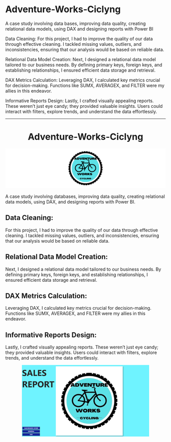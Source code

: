 # Adventure-Works-Ciclyng
A case study involving data bases, improving data quality, creating relational data models, using DAX and designing reports with Power BI

Data Cleaning: 
For this project, I had to improve the quality of our data through effective cleaning. I tackled missing values, outliers, and inconsistencies, ensuring that our analysis would be based on reliable data.

Relational Data Model Creation: 
Next, I designed a relational data model tailored to our business needs. By defining primary keys, foreign keys, and establishing relationships, I ensured efficient data storage and retrieval.

DAX Metrics Calculation: 
Leveraging DAX, I calculated key metrics crucial for decision-making. Functions like SUMX, AVERAGEX, and FILTER were my allies in this endeavor.

Informative Reports Design: 
Lastly, I crafted visually appealing reports. These weren’t just eye candy; they provided valuable insights. Users could interact with filters, explore trends, and understand the data effortlessly.

---

<div align="center">
  <h1>Adventure-Works-Ciclyng</h1>
  <img src="https://github.com/MLopezCastro/Adventure-Works-Ciclyng/blob/main/logo.png" alt="Adventure Works Ciclyng Logo" width="900">
</div>

<p>A case study involving databases, improving data quality, creating relational data models, using DAX, and designing reports with Power BI.</p>

<h2>Data Cleaning:</h2>
<p>For this project, I had to improve the quality of our data through effective cleaning. I tackled missing values, outliers, and inconsistencies, ensuring that our analysis would be based on reliable data.</p>

<h2>Relational Data Model Creation:</h2>
<p>Next, I designed a relational data model tailored to our business needs. By defining primary keys, foreign keys, and establishing relationships, I ensured efficient data storage and retrieval.</p>

<h2>DAX Metrics Calculation:</h2>
<p>Leveraging DAX, I calculated key metrics crucial for decision-making. Functions like SUMX, AVERAGEX, and FILTER were my allies in this endeavor.</p>

<h2>Informative Reports Design:</h2>
<p>Lastly, I crafted visually appealing reports. These weren’t just eye candy; they provided valuable insights. Users could interact with filters, explore trends, and understand the data effortlessly.</p>

<div align="center">
  <img src="https://github.com/MLopezCastro/Adventure-Works-Ciclyng/blob/main/portada.png" alt="Adventure Works Ciclyng Portada" width="400">
</div>
